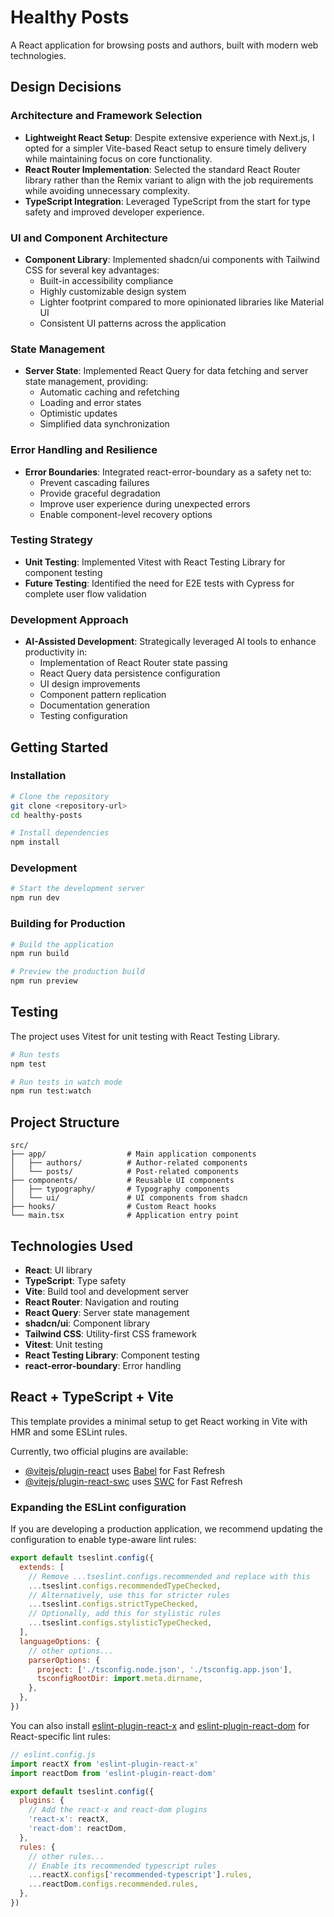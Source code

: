 # Healthy Posts

A React application for browsing posts and authors, built with modern web technologies.

## Design Decisions

### Architecture and Framework Selection
- **Lightweight React Setup**: Despite extensive experience with Next.js, I opted for a simpler Vite-based React setup to ensure timely delivery while maintaining focus on core functionality.
- **React Router Implementation**: Selected the standard React Router library rather than the Remix variant to align with the job requirements while avoiding unnecessary complexity.
- **TypeScript Integration**: Leveraged TypeScript from the start for type safety and improved developer experience.

### UI and Component Architecture
- **Component Library**: Implemented shadcn/ui components with Tailwind CSS for several key advantages:
  - Built-in accessibility compliance
  - Highly customizable design system
  - Lighter footprint compared to more opinionated libraries like Material UI
  - Consistent UI patterns across the application

### State Management
- **Server State**: Implemented React Query for data fetching and server state management, providing:
  - Automatic caching and refetching
  - Loading and error states
  - Optimistic updates
  - Simplified data synchronization

### Error Handling and Resilience
- **Error Boundaries**: Integrated react-error-boundary as a safety net to:
  - Prevent cascading failures
  - Provide graceful degradation
  - Improve user experience during unexpected errors
  - Enable component-level recovery options

### Testing Strategy
- **Unit Testing**: Implemented Vitest with React Testing Library for component testing
- **Future Testing**: Identified the need for E2E tests with Cypress for complete user flow validation

### Development Approach
- **AI-Assisted Development**: Strategically leveraged AI tools to enhance productivity in:
  - Implementation of React Router state passing
  - React Query data persistence configuration
  - UI design improvements
  - Component pattern replication
  - Documentation generation
  - Testing configuration

## Getting Started

### Installation

```bash
# Clone the repository
git clone <repository-url>
cd healthy-posts

# Install dependencies
npm install
```

### Development

```bash
# Start the development server
npm run dev
```

### Building for Production

```bash
# Build the application
npm run build

# Preview the production build
npm run preview
```

## Testing

The project uses Vitest for unit testing with React Testing Library.

```bash
# Run tests
npm test

# Run tests in watch mode
npm run test:watch
```

## Project Structure

```
src/
├── app/                  # Main application components
│   ├── authors/          # Author-related components
│   └── posts/            # Post-related components
├── components/           # Reusable UI components
│   ├── typography/       # Typography components
│   └── ui/               # UI components from shadcn
├── hooks/                # Custom React hooks
└── main.tsx              # Application entry point
```

## Technologies Used

- **React**: UI library
- **TypeScript**: Type safety
- **Vite**: Build tool and development server
- **React Router**: Navigation and routing
- **React Query**: Server state management
- **shadcn/ui**: Component library
- **Tailwind CSS**: Utility-first CSS framework
- **Vitest**: Unit testing
- **React Testing Library**: Component testing
- **react-error-boundary**: Error handling

## React + TypeScript + Vite

This template provides a minimal setup to get React working in Vite with HMR and some ESLint rules.

Currently, two official plugins are available:

- [@vitejs/plugin-react](https://github.com/vitejs/vite-plugin-react/blob/main/packages/plugin-react) uses [Babel](https://babeljs.io/) for Fast Refresh
- [@vitejs/plugin-react-swc](https://github.com/vitejs/vite-plugin-react/blob/main/packages/plugin-react-swc) uses [SWC](https://swc.rs/) for Fast Refresh

### Expanding the ESLint configuration

If you are developing a production application, we recommend updating the configuration to enable type-aware lint rules:

```js
export default tseslint.config({
  extends: [
    // Remove ...tseslint.configs.recommended and replace with this
    ...tseslint.configs.recommendedTypeChecked,
    // Alternatively, use this for stricter rules
    ...tseslint.configs.strictTypeChecked,
    // Optionally, add this for stylistic rules
    ...tseslint.configs.stylisticTypeChecked,
  ],
  languageOptions: {
    // other options...
    parserOptions: {
      project: ['./tsconfig.node.json', './tsconfig.app.json'],
      tsconfigRootDir: import.meta.dirname,
    },
  },
})
```

You can also install [eslint-plugin-react-x](https://github.com/Rel1cx/eslint-react/tree/main/packages/plugins/eslint-plugin-react-x) and [eslint-plugin-react-dom](https://github.com/Rel1cx/eslint-react/tree/main/packages/plugins/eslint-plugin-react-dom) for React-specific lint rules:

```js
// eslint.config.js
import reactX from 'eslint-plugin-react-x'
import reactDom from 'eslint-plugin-react-dom'

export default tseslint.config({
  plugins: {
    // Add the react-x and react-dom plugins
    'react-x': reactX,
    'react-dom': reactDom,
  },
  rules: {
    // other rules...
    // Enable its recommended typescript rules
    ...reactX.configs['recommended-typescript'].rules,
    ...reactDom.configs.recommended.rules,
  },
})
```
